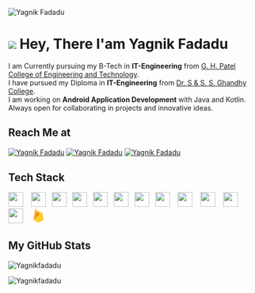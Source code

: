 <p align="left"> <img src="https://visitor-badge.glitch.me/badge?page_id=Yagnikfadadu.Yagnikfadadu" alt="Yagnik Fadadu" /> </p>

### <h1><img src="https://emojis.slackmojis.com/emojis/images/1531849430/4246/blob-sunglasses.gif?1531849430" width="30"/> Hey, There  I'am Yagnik Fadadu
I am  Currently pursuing my B-Tech in **IT-Engineering** from  <a target="_blank" href="https://www.gcet.ac.in/">G. H. Patel College of Engineering and Technology</a>.<br>
I have pursued my Diploma in  **IT-Engineering** from <a target="_blank" href="http://www.ssgc.cteguj.in/">Dr. S & S. S. Ghandhy College</a>.
<br/>I am working on **Android Application Development** with Java and Kotlin. Always open for collaborating in projects and innovative ideas.<br/>
## Reach Me at<br/> 
<a href="https://www.linkedin.com/in/yagnik-fadadu-5500451a2/" target="_blank"><img align="center" src="https://img.shields.io/badge/yagnik-fadadu-5500451a2.svg?style=for-the-badge&logo=linkedin&logoColor=blue" alt="Yagnik Fadadu" /></a>
<a href="https://www.instagram.com/yagnik_fadadu/" target="_blank"><img align="center" src="https://img.shields.io/badge/yagnik_fadadu-%23E4405F.svg?style=for-the-badge&logo=Instagram&logoColor=white" alt="Yagnik Fadadu" /></a>
<a href="https://twitter.com/yagnik821" target="_blank"><img align="center" src="https://img.shields.io/badge/Yagnik-821.svg?style=for-the-badge&logo=Twitter&logoColor=white&backgroundColor=blue" alt="Yagnik Fadadu" /></a>
## Tech Stack 
<img src="https://cdn.jsdelivr.net/gh/devicons/devicon/icons/java/java-original.svg" height="30" width="30"/> &nbsp;&nbsp; <img src="https://cdn.jsdelivr.net/gh/devicons/devicon/icons/kotlin/kotlin-original.svg"  height="30" width="30"/> &nbsp;&nbsp;<img src="https://cdn.jsdelivr.net/gh/devicons/devicon/icons/python/python-original.svg"  height="30" width="30"/> &nbsp;&nbsp;<img src="https://cdn.jsdelivr.net/gh/devicons/devicon/icons/cplusplus/cplusplus-original.svg" height="30" width="30"/> &nbsp;&nbsp;<img src="https://cdn.jsdelivr.net/gh/devicons/devicon/icons/mysql/mysql-original-wordmark.svg" height="30" width="30"/> &nbsp;&nbsp;<img src="https://cdn.jsdelivr.net/gh/devicons/devicon/icons/php/php-original.svg" height="30" width="30"/> &nbsp;&nbsp;<img 
src="https://cdn.jsdelivr.net/gh/devicons/devicon/icons/c/c-original.svg" height="30" width="30"/> &nbsp;&nbsp;<img src="https://cdn.jsdelivr.net/gh/devicons/devicon/icons/androidstudio/androidstudio-original.svg" height="30" width="30"/> &nbsp;&nbsp; <img src="https://cdn.jsdelivr.net/gh/devicons/devicon/icons/jetbrains/jetbrains-original.svg" height="30" width="30"/> &nbsp;&nbsp; <img src="https://cdn.jsdelivr.net/gh/devicons/devicon/icons/git/git-original.svg" height="30" width="30"/> &nbsp;&nbsp; <img src="https://cdn.jsdelivr.net/gh/devicons/devicon/icons/vscode/vscode-original.svg" height="30" width="30"/> &nbsp;&nbsp; <img src="https://cdn.jsdelivr.net/gh/devicons/devicon/icons/figma/figma-original.svg" height="30" width="30"/> &nbsp;&nbsp; <img height="30" src="https://raw.githubusercontent.com/github/explore/80688e429a7d4ef2fca1e82350fe8e3517d3494d/topics/firebase/firebase.png">
## My GitHub Stats
<p><img align="center" src="https://github-readme-stats-sigma-five.vercel.app/api/top-langs/?username=Yagnikfadadu&show_icons=true&theme=gotham" alt="Yagnikfadadu" /></p>
<p><img src="https://github-readme-stats.vercel.app/api?username=Yagnikfadadu&show_icons=true&theme=gotham" alt="Yagnikfadadu" /></p> 
